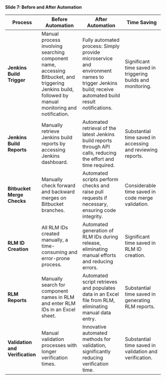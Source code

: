 

**Slide 7: Before and After Automation**

| Process                  | Before Automation                                              | After Automation                                            | Time Saving |
|--------------------------|-----------------------------------------------------------------|-------------------------------------------------------------|-------------|
| **Jenkins Build Trigger** | Manual process involving searching component name, accessing Bitbucket, and triggering Jenkins build, followed by manual monitoring and notification. | Fully automated process: Simply provide microservice and environment names to trigger Jenkins build; receive automated build result notifications. | Significant time saved in triggering builds and monitoring. |
| **Jenkins Build Reports** | Manually retrieve Jenkins build reports by accessing Jenkins dashboard. | Automated retrieval of the latest Jenkins build reports through API calls, reducing the effort and time required. | Substantial time saved in accessing and reviewing reports. |
| **Bitbucket Merge Checks** | Manually check forward and backward merges on Bitbucket branches. | Automated scripts perform checks and raise pull requests if necessary, ensuring code integrity. | Considerable time saved in code merge validation. |
| **RLM ID Creation**       | All RLM IDs created manually, a time-consuming and error-prone process. | Automated generation of RLM IDs during release, eliminating manual efforts and reducing errors. | Significant time saved in RLM ID creation. |
| **RLM Reports**           | Manually search for component names in RLM and enter RLM IDs in an Excel sheet. | Automated script retrieves and populates data in an Excel file from RLM, eliminating manual data entry. | Substantial time saved in generating RLM reports. |
| **Validation and Verification** | Manual validation processes with longer verification times. | Innovative automated methods for validation, significantly reducing verification time. | Substantial time saved in validation and verification. |

